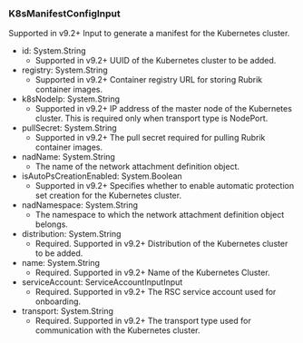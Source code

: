 ### K8sManifestConfigInput
Supported in v9.2+
  Input to generate a manifest for the Kubernetes cluster.

- id: System.String
  - Supported in v9.2+
      UUID of the Kubernetes cluster to be added.
- registry: System.String
  - Supported in v9.2+
      Container registry URL for storing Rubrik container images.
- k8sNodeIp: System.String
  - Supported in v9.2+
      IP address of the master node of the Kubernetes cluster. This is required only when transport type is NodePort.
- pullSecret: System.String
  - Supported in v9.2+
      The pull secret required for pulling Rubrik container images.
- nadName: System.String
  - The name of the network attachment definition object.
- isAutoPsCreationEnabled: System.Boolean
  - Supported in v9.2+
      Specifies whether to enable automatic protection set creation for the Kubernetes cluster.
- nadNamespace: System.String
  - The namespace to which the network attachment definition object belongs.
- distribution: System.String
  - Required. Supported in v9.2+
      Distribution of the Kubernetes cluster to be added.
- name: System.String
  - Required. Supported in v9.2+
      Name of the Kubernetes Cluster.
- serviceAccount: ServiceAccountInputInput
  - Required. Supported in v9.2+
      The RSC service account used for onboarding.
- transport: System.String
  - Required. Supported in v9.2+
      The transport type used for communication with the Kubernetes cluster.
